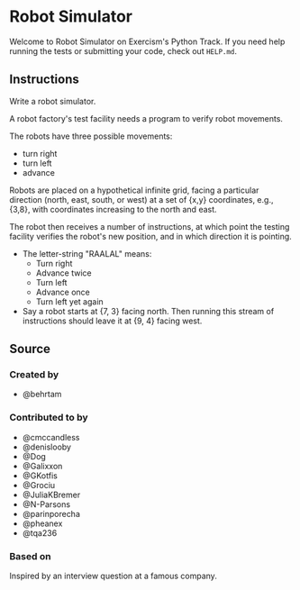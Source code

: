 # Robot Simulator

Welcome to Robot Simulator on Exercism's Python Track.
If you need help running the tests or submitting your code, check out `HELP.md`.

## Instructions

Write a robot simulator.

A robot factory's test facility needs a program to verify robot movements.

The robots have three possible movements:

- turn right
- turn left
- advance

Robots are placed on a hypothetical infinite grid, facing a particular
direction (north, east, south, or west) at a set of {x,y} coordinates,
e.g., {3,8}, with coordinates increasing to the north and east.

The robot then receives a number of instructions, at which point the
testing facility verifies the robot's new position, and in which
direction it is pointing.

- The letter-string "RAALAL" means:
  - Turn right
  - Advance twice
  - Turn left
  - Advance once
  - Turn left yet again
- Say a robot starts at {7, 3} facing north. Then running this stream
  of instructions should leave it at {9, 4} facing west.

## Source

### Created by

- @behrtam

### Contributed to by

- @cmccandless
- @denislooby
- @Dog
- @Galixxon
- @GKotfis
- @Grociu
- @JuliaKBremer
- @N-Parsons
- @parinporecha
- @pheanex
- @tqa236

### Based on

Inspired by an interview question at a famous company.